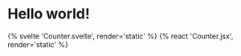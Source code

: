 # Hello world!

{% svelte 'Counter.svelte', render='static' %}
{% react 'Counter.jsx', render='static' %}